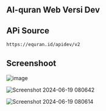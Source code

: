 ## Al-quran Web Versi Dev

## APi Source
```bash
https://equran.id/apidev/v2
```
## Screenshoot

![image](https://github.com/ugunNet21/al-quran-web/assets/45864165/29b151ed-3cc2-4071-a512-ef556ae7b8a8)


![Screenshot 2024-06-19 080642](https://github.com/ugunNet21/al-quran-web/assets/45864165/c5cdd5b4-ba7f-4c10-9f33-cf8d4b12ce59)

![Screenshot 2024-06-19 080614](https://github.com/ugunNet21/al-quran-web/assets/45864165/b52e9426-46c4-470b-a687-3592f59d79b5)
